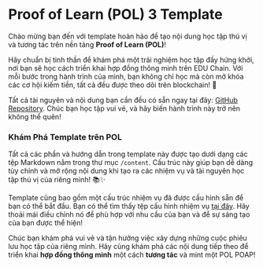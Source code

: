 # Proof of Learn (POL) 3 Template

Chào mừng bạn đến với template hoàn hảo để tạo nội dung học tập thú vị và tương tác trên nền tảng **Proof of Learn (POL)**!

Hãy chuẩn bị tinh thần để khám phá một trải nghiệm học tập đầy hứng khởi, nơi bạn sẽ học cách triển khai hợp đồng thông minh trên EDU Chain. Với mỗi bước trong hành trình của mình, bạn không chỉ học mà còn mở khóa các cơ hội kiếm tiền, tất cả đều được theo dõi trên blockchain! 🚀

Tất cả tài nguyên và nội dung bạn cần đều có sẵn ngay tại đây: [GitHub Repository](https://github.com/PoLearn/pol-template). Chúc bạn học tập vui vẻ, và hãy biến hành trình này trở nên không thể quên!

### Khám Phá Template trên POL

Tất cả các phần và hướng dẫn trong template này được tạo dưới dạng các tệp Markdown nằm trong thư mục `/content`. Cấu trúc này giúp bạn dễ dàng tùy chỉnh và mở rộng nội dung khi tạo ra các nhiệm vụ và tài nguyên học tập thú vị của riêng mình! 📚✨

Template cũng bao gồm một cấu trúc nhiệm vụ đã được cấu hình sẵn để bạn có thể bắt đầu. Bạn có thể tìm thấy tệp cấu hình nhiệm vụ [tại đây](https://github.com/5208980/pol-template/blob/master/quest.config.json). Hãy thoải mái điều chỉnh nó để phù hợp với nhu cầu của bạn và để sự sáng tạo của bạn được thể hiện!

Chúc bạn khám phá vui vẻ và tận hưởng việc xây dựng những cuộc phiêu lưu học tập của riêng mình. Hãy cùng khám phá các nội dung tiếp theo để triển khai **hợp đồng thông minh** một cách **tương tác** và mint một POL POAP!